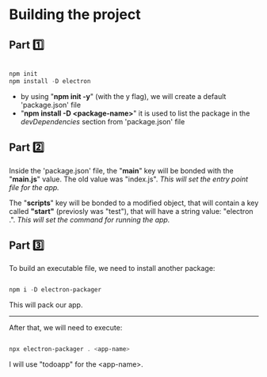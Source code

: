 # Building the project

## Part 1️⃣

```powershell

npm init
npm install -D electron

```

- by using "**npm init -y**" (with the y flag), we will create a default 'package.json' file
- "**npm install -D \<package-name\>**" it is used to list the package in the _devDependencies_ section from 'package.json' file

## Part 2️⃣

Inside the 'package.json' file, the "**main**" key will be bonded with the "**main.js**" value. The old value was "index.js". _This will set the entry point file for the app._

The "**scripts**" key will be bonded to a modified object, that will contain a key called **"start"** (previosly was "test"), that will have a string value: "electron .". _This will set the command for running the app._

## Part 3️⃣

To build an executable file, we need to install another package:

```powershell

npm i -D electron-packager

```

This will pack our app.

---

After that, we will need to execute:

```powershell

npx electron-packager . <app-name>

```

I will use "todoapp" for the \<app-name\>.
